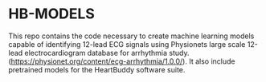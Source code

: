 # HB-MODELS
This repo contains the code necessary to create machine learning models capable of identifying 12-lead ECG signals using Physionets large scale 12-lead electrocardiogram database for arrhythmia study.  (https://physionet.org/content/ecg-arrhythmia/1.0.0/). It also include pretrained models for the HeartBuddy software suite.
